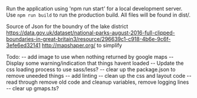 Run the application using 'npm run start' for a local development server.
Use ```npm run build``` to run the production build. All files will be found in dist/.

Source of Json for the boundry of the lake district
https://data.gov.uk/dataset/national-parks-august-2016-full-clipped-boundaries-in-great-britain3/resource/296639c1-c918-4b6e-9c6f-3efe6ed32141
http://mapshaper.org/ to simplify

Todo:
 -- add image to use when nothing returned by google maps
 -- Display some warning/indication that things havent loaded
 -- Update the css loading process to use sass/less?
 -- clear up the package.json to remove uneeded things
 -- add linting
 -- clean up the css and layout code
 -- read through remove old code and cleanup variables, remove logging lines
 -- clear up gmaps.ts?